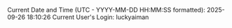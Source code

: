 Current Date and Time (UTC - YYYY-MM-DD HH:MM:SS formatted): 2025-09-26 18:10:26
Current User's Login: luckyaiman
